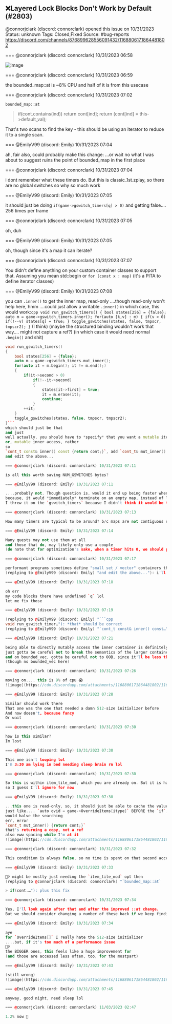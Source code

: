 ## ❌Layered Lock Blocks Don't Work by Default (#2803)
@connorjclark (discord: connorclark) opened this issue on 10/31/2023
Status: unknown
Tags: Closed,Fixed
Source: #bug-reports https://discord.com/channels/876899628556091432/1168806171864481802


=== @connorjclark (discord: connorclark) 10/31/2023 06:58


![image](https://cdn.discordapp.com/attachments/1168806171864481802/1168806172086767636/image.png?ex=65e6c292&is=65d44d92&hm=67e7c82204dbd56d8a543d155d5ae167052adb7f6b1f4d2952700dd1e4186e47&)

=== @connorjclark (discord: connorclark) 10/31/2023 06:59

the bounded_map::at is ~8% CPU and half of it is from this usecase

=== @connorjclark (discord: connorclark) 10/31/2023 07:02

`bounded_map::at`

> if(cont.contains(ind))
>                 return cont[ind];
>             return (cont[ind] = this->default_val);

That's two scans to find the key - this should be using an iterator to reduce it to a single scan.

=== @EmilyV99 (discord: Emily) 10/31/2023 07:04

ah, fair
also, could probably make this change:
...or wait no
what I was about to suggest ruins the point of bounded_map in the first place

=== @connorjclark (discord: connorclark) 10/31/2023 07:04

i dont remember what these timers do. But this is classic_1st.zplay, so there are no global switches so why so much work

=== @EmilyV99 (discord: Emily) 10/31/2023 07:05

it should just be doing `if(game->gswitch_timers[q] > 0)` and getting false.... 256 times per frame

=== @connorjclark (discord: connorclark) 10/31/2023 07:05

oh, duh

=== @EmilyV99 (discord: Emily) 10/31/2023 07:05

oh, though
since it's a map
it can iterate?

=== @connorjclark (discord: connorclark) 10/31/2023 07:07

You didn't define anything on your custom container classes to support that.
Assuming you mean std::begin or `for (const x : map)`
(it's a PITA to define iterator classes)

=== @EmilyV99 (discord: Emily) 10/31/2023 07:08

you can `.inner()`
to get the inner map, read-only
....though read-only won't help here, hmm
....could just allow a writable `.inner()`
in which case, this would work:```cpp
void run_gswitch_timers()
{
    bool states[256] = {false};
    auto m = game->gswitch_timers.inner();
    for(auto [k,v] : m)
    {
        if(v > 0)
            if(!--v)
                states[q] = true;
    }
    toggle_gswitches(states, false, tmpscr, tmpscr2);
}```
(I think)
(maybe the structured binding wouldn't work that way.... might not capture a ref?)
(in which case it would need normal `.begin()` and shit)
```cpp
void run_gswitch_timers()
{
    bool states[256] = {false};
    auto m = game->gswitch_timers.mut_inner();
    for(auto it = m.begin(); it != m.end();)
    {
        if(it->second > 0)
            if(!--it->second)
            {
                states[it->first] = true;
                it = m.erase(it);
                continue;
            }
        ++it;
    }
    toggle_gswitches(states, false, tmpscr, tmpscr2);
}```
which should just be that
and just
well actually, you should have to *specify* that you want a mutable iterator
or, mutable inner access, rather
so
`cont_t const& inner() const {return cont;}`, add `cont_t& mut_inner() {return cont;}`
and edit the above...

=== @connorjclark (discord: connorclark) 10/31/2023 07:11

is all this worth saving NUM_GSWITCHES bytes?

=== @EmilyV99 (discord: Emily) 10/31/2023 07:11

....probably not. Though question is, would it end up being faster when it is using iterators there?
because, it would *immediately* terminate on an empty map, instead of looping 256 times
I threw it on the `gswitch_timers` because I didn't think it would be that costly, if it ends up being not worth it that can surely be reverted

=== @connorjclark (discord: connorclark) 10/31/2023 07:13

How many timers are typical to be around? b/c maps are not contiguous so there's also a penalty here in the worst case of all timers being active (vs a c-array). if it's just a handful and having 100s would be rare then I guess it's maybe better overall

=== @EmilyV99 (discord: Emily) 10/31/2023 07:14

Many quests may not use them at all
and those that do, may likely only use a couple
(do note that for optimization's sake, when a timer hits 0, we should probably call `.erase(key)` on the map, to remove that index entirely so it won't be iterated over in the future)

=== @connorjclark (discord: connorclark) 10/31/2023 07:17

performant programs sometimes define "small set / vector" containers that keep a small N (~10) things in contiguous memory, and anything beyond that it starts to use the heap. Different compilers will do that too but it is very platform dependent.... I dont think we're there yet but just a thought.
(replying to @EmilyV99 (discord: Emily) "and edit the above..."): i'll do this 👍

=== @EmilyV99 (discord: Emily) 10/31/2023 07:18

oh err
my code blocks there have undefined `q` lol
let me fix those

=== @EmilyV99 (discord: Emily) 10/31/2023 07:19

(replying to @EmilyV99 (discord: Emily) "```cpp
void run_gswitch_timer…"): *that* should be correct
(replying to @EmilyV99 (discord: Emily) "`cont_t const& inner() const…"): plus this

=== @EmilyV99 (discord: Emily) 10/31/2023 07:21

being able to directly mutably access the inner container is definitely worthwhile
just gotta be careful not to break the semantics of the larger container (i.e. don't insert an element whose key is >= `bounded_map.size()`, which would not be handled by the normal map checking)
and on bounded_vec, gotta be careful not to OOB, since it'll be less than the normally-expected size (but just checking the inner vector's size obviously solves this)
(though no bounded_vec here)

=== @connorjclark (discord: connorclark) 10/31/2023 07:26

moving on.... this is 9% of cpu 😱
![image](https://cdn.discordapp.com/attachments/1168806171864481802/1168813143850487848/image.png?ex=65e6c910&is=65d45410&hm=193f9aede03d70b556b6e9d76905c1ff995eaf38fcbd6c1baed0e3b68bb9bc43&)

=== @EmilyV99 (discord: Emily) 10/31/2023 07:28

Similar should work there
That one was the one that needed a damn 512-size initializer before
And now doesn't, because fancy
Or wait

=== @connorjclark (discord: connorclark) 10/31/2023 07:30

how is this similar?
Im lost

=== @EmilyV99 (discord: Emily) 10/31/2023 07:30

This one isn't looping lol
I'm 3:30 am lying in bed needing sleep brain rn lol

=== @connorjclark (discord: connorclark) 10/31/2023 07:30

So this is within item_tile_mod, which you are already on. But it is half of the time item_tile_mod takes up
so I guess I'll ignore for now

=== @EmilyV99 (discord: Emily) 10/31/2023 07:30

...this one is read-only, so, it should just be able to cache the value once instead of reading multiple times?
just like.... `auto ovid = game->OverrideItems[itype]` BEFORE the `if`, and `if(ovid > -2)`?
would halve the searching
err, error
`cont_t mut_inner() {return cont;}`
that's returning a copy, not a ref
also eww spacing while I'm at it
![image](https://cdn.discordapp.com/attachments/1168806171864481802/1168814762256248933/image.png?ex=65e6ca92&is=65d45592&hm=9a2c15c7340b087f2e5084b84c2fed52db5c92b6ab762001c555dd0fae2698d3&)

=== @connorjclark (discord: connorclark) 10/31/2023 07:32

This condition is always false, so no time is spent on that second access. And if that `operator[]` is const the compiler would keep in same register anyhow

=== @EmilyV99 (discord: Emily) 10/31/2023 07:33

🤷‍♀️ might be mostly just needing the `item_tile_mod` opt then
(replying to @connorjclark (discord: connorclark) "`bounded_map::at`

> if(cont.…"): plus this fix

=== @connorjclark (discord: connorclark) 10/31/2023 07:34

Yes, I'll look again after that and after the improved ::at change.
But we should consider changing a number of these back if we keep finding insane CPU utilization for 5+% for what was previously 0

=== @EmilyV99 (discord: Emily) 10/31/2023 07:34

aye
for `OverrideItems[]` I really hate the 512-size initializer
....but, if it's too much of a performance issue
🤷‍♀️
the BIGGER ones, this feels like a huge improvement for
(and those are accessed less often, too, for the mostpart)

=== @EmilyV99 (discord: Emily) 10/31/2023 07:43

(still wrong)
![image](https://cdn.discordapp.com/attachments/1168806171864481802/1168817502915141632/image.png?ex=65e6cd20&is=65d45820&hm=52b45b288c3024ec6d1b3fcfff3ba46dd039e8953bacd675ba7771337738d051&)

=== @EmilyV99 (discord: Emily) 10/31/2023 07:45

anyway, good night, need sleep lol

=== @connorjclark (discord: connorclark) 11/03/2023 02:47

1.2% now 🎉
